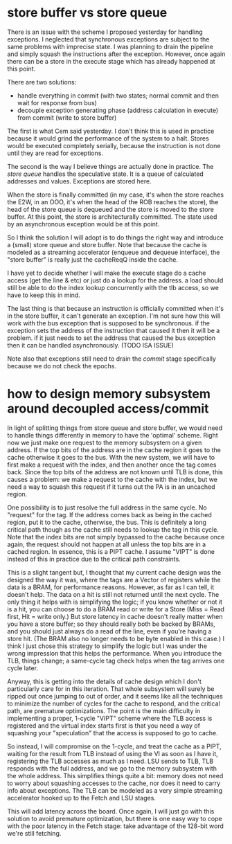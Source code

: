 # store buffer vs store queue

There is an issue with the scheme I proposed yesterday for handling exceptions. I neglected that synchronous exceptions are subject to the same problems with imprecise state. I was planning to drain the pipeline and simply squash the instructions after the exception. However, once again there can be a store in the execute stage which has already happened at this point.

There are two solutions:

- handle everything in commit (with two states; normal commit and then wait for response from bus)
- decouple exception generating phase (address calculation in execute) from commit (write to store buffer) 

The first is what Cem said yesterday. I don't think this is used in practice because it would grind the performance of the system to a halt. Stores would be executed completely serially, because the instruction is not done until they are read for exceptions. 

The second is the way I believe things are actually done in practice. The *store queue* handles the speculative state. It is a queue of calculated addresses and values. Exceptions are stored here. 

When the store is finally committed (in my case, it's when the store reaches the E2W, in an OOO, it's when the head of the ROB reaches the store), the head of the store queue is dequeued and the store is moved to the store buffer. At this point, the store is architecturally committed. The state used by an asynchronous exception would be at this point.

So I think the solution I will adopt is to do things the right way and introduce a (small) store queue and store buffer. Note that because the cache is modeled as a streaming accelerator (enqueue and dequeue interface), the "store buffer" is really just the cacheReqQ inside the cache. 

I have yet to decide whether I will make the execute stage do a cache access (get the line & etc) or just do a lookup for the address. a load should still be able to do the index lookup concurrently with the tlb access, so we have to keep this in mind. 

The last thing is that because an instruction is officially committed when it's in the store buffer, it can't generate an exception. I'm not sure how this will work with the bus exception that is supposed to be synchronous. if the exception sets the address of the instruction that caused it then it will be a problem. if it just needs to set the address that caused the bus exception then it can be handled asynchronously. (TODO ISA ISSUE)

Note also that exceptions still need to drain the *commit* stage specifically because we do not check the epochs.

# how to design memory subsystem around decoupled access/commit

In light of splitting things from store queue and store buffer, we would need to handle things differently in memory to have the 'optimal' scheme. Right now we just make one request to the memory subsystem on a given address. If the top bits of the address are in the cache region it goes to the cache otherwise it goes to the bus. With the new system, we will have to first make a request with the index, and then another once the tag comes back. Since the top bits of the address are not known until TLB is done, this causes a problem: we make a request to the cache with the index, but we need a way to squash this request if it turns out the PA is in an uncached region.

One possibility is to just resolve the full address in the same cycle. No "request" for the tag. If the address comes back as being in the cached region, put it to the cache, otherwise, the bus. This is definitely a long critical path though as the cache still needs to lookup the tag in this cycle. Note that the index bits are not simply bypassed to the cache because once again, the request should not happen at all unless the top bits are in a cached region. In essence, this is a PIPT cache. I assume "VIPT" is done instead of this in practice due to the critical path constraints.

This is a slight tangent but, I thought that my current cache design was the designed the way it was, where the tags are a Vector of registers while the data is a BRAM, for performance reasons. However, as far as I can tell, it doesn't help. The data on a hit is still not returned until the next cycle. The only thing it helps with is simplifying the logic; if you know whether or not it is a hit, you can choose to do a BRAM read or write for a Store (Miss = Read first, Hit = write only.) But store latency in cache doesn't really matter when you have a store buffer; so they should really both be backed by BRAMs, and you should just always do a read of the line, even if you're having a store hit. (The BRAM also no longer needs to be byte enabled in this case.) I think I just chose this strategy to simplify the logic but I was under the wrong impression that this helps the performance. When you introduce the TLB, things change; a same-cycle tag check helps when the tag arrives one cycle later.

Anyway, this is getting into the details of cache design which I don't particularly care for in this iteration. That whole subsystem will surely be ripped out once jumping to out of order, and it seems like all the techniques to minimize the number of cycles for the cache to respond, and the critical path, are premature optimizations. The point is the main difficulty in implementing a proper, 1-cycle "VIPT" scheme where the TLB access is registered and the virtual index starts first is that you need a way of squashing your "speculation" that the access is supposed to go to cache. 

So instead, I will compromise on the 1-cycle, and treat the cache as a PIPT, waiting for the result from TLB instead of using the VI as soon as I have it, registering the TLB accesses as much as I need. LSU sends to TLB, TLB responds with the full address, and we go to the memory subsystem with the whole address. This simplifies things quite a bit: memory does not need to worry about squashing accesses to the cache, nor does it need to carry info about exceptions. The TLB can be modeled as a very simple streaming accelerator hooked up to the Fetch and LSU stages. 

This will add latency across the board. Once again, I will just go with this solution to avoid premature optimization, but there is one easy way to cope with the poor latency in the Fetch stage: take advantage of the 128-bit word we're still fetching. 